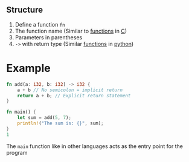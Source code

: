 ## Structure

1. Define a function `fn` 
2. The function name (Similar to [functions](computer-science/docs/c/functions.md) in [C](contents-c.md))
3. Parameters in parentheses
4. `->` with return type (Similar [functions](computer-science/docs/python/functions.md) in [python](contents-python.md))

# Example

```rust
fn add(a: i32, b: i32) -> i32 {
    a + b // No semicolon = implicit return
    return a + b; // Explicit return statement
}

fn main() {
    let sum = add(5, 7);
    println!("The sum is: {}", sum);
}
1
```

The `main` function like in other languages acts as the entry point for the program
